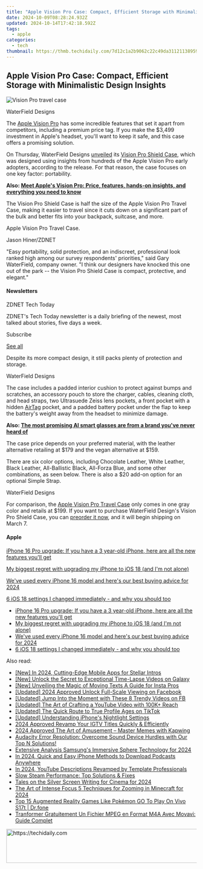 ```yaml
---
title: "Apple Vision Pro Case: Compact, Efficient Storage with Minimalistic Design Insights"
date: 2024-10-09T08:28:24.932Z
updated: 2024-10-14T17:42:18.592Z
tags:
  - apple
categories:
  - tech
thumbnail: https://thmb.techidaily.com/7d12c1a2b9062c22c49da3112113895938f2f84207e4cf8f6da12a2e349be4f3.jpg
---
```


## Apple Vision Pro Case: Compact, Efficient Storage with Minimalistic Design  Insights

![Vision Pro travel case](https://www.zdnet.com/a/img/resize/d46e1366ff96aabf3ab4ad91fd56cc1c53b847ab/2024/02/09/be88c0e4-7dc2-41fa-98e3-ee16572a3e68/waterfield-designs-vision-pro-lifestyle-3.jpg?auto=webp&precrop=2700,1516,x0,y574&width=1280)

WaterField Designs

The [Apple Vision Pro](https://apple.sjv.io/c/159047/435031/7613?&sharedid=zdnet&partnerpropertyid=1980086&u=https%3A%2F%2Fwww.apple.com%2Fshop%2Fbuy-vision%2Fapple-vision-pro&subId1=zd-%5F%5FCOM%5FCLICK%5FID%5F%5F-dtp) has some incredible features that set it apart from competitors, including a premium price tag. If you make the $3,499 investment in Apple's headset, you'll want to keep it safe, and this case offers a promising solution. 

On Thursday, WaterField Designs [unveiled](https://www.prweb.com/releases/waterfields-compact-vision-pro-shield-case-protects-the-apple-headset-and-accessories-in-transit-302057151.html) its [Vision Pro Shield Case](https://www.sfbags.com/products/vision-pro-shield-case?variant=41365605646419), which was designed using insights from hundreds of the Apple Vision Pro early adopters, according to the release. For that reason, the case focuses on one key factor: portability. 

**Also: [Meet Apple's Vision Pro: Price, features, hands-on insights, and everything you need to know](https://www.zdnet.com/article/meet-apples-vision-pro-price-features-hands-on-insights-and-everything-you-need-to-know/)**

The Vision Pro Shield Case is half the size of the Apple Vision Pro Travel Case, making it easier to travel since it cuts down on a significant part of the bulk and better fits into your backpack, suitcase, and more. 

Apple Vision Pro Travel Case.

Jason Hiner/ZDNET

"Easy portability, solid protection, and an indiscreet, professional look ranked high among our survey respondents' priorities," said Gary WaterField, company owner. "I think our designers have knocked this one out of the park -- the Vision Pro Shield Case is compact, protective, and elegant."

#### Newsletters

ZDNET Tech Today

ZDNET's Tech Today newsletter is a daily briefing of the newest, most talked about stories, five days a week.

 Subscribe

[See all](https://www.zdnet.com/newsletters/)

Despite its more compact design, it still packs plenty of protection and storage. 

WaterField Designs

The case includes a padded interior cushion to protect against bumps and scratches, an accessory pouch to store the charger, cables, cleaning cloth, and head straps, two Ultrasuede Zeiss lens pockets, a front pocket with a hidden [AirTag](https://apple.sjv.io/c/159047/435031/7613?&sharedid=zdnet&partnerpropertyid=1980086&u=https%3A%2F%2Fwww.apple.com%2Fshop%2Fbuy-airtag%2Fairtag&subId1=zd-%5F%5FCOM%5FCLICK%5FID%5F%5F-dtp) pocket, and a padded battery pocket under the flap to keep the battery's weight away from the headset to minimize damage. 

**Also: [The most promising AI smart glasses are from a brand you've never heard of](https://www.zdnet.com/article/the-most-promising-ai-smart-glasses-are-from-a-brand-youve-never-heard-of/)**

The case price depends on your preferred material, with the leather alternative retailing at $179 and the vegan alternative at $159\. 

There are six color options, including Chocolate Leather, White Leather, Black Leather, All-Ballistic Black, All-Forza Blue, and some other combinations, as seen below. There is also a $20 add-on option for an optional Simple Strap. 

WaterField Designs

For comparison, the [Apple Vision Pro Travel Case](https://apple.sjv.io/c/159047/435031/7613?&sharedid=zdnet&partnerpropertyid=1980086&u=https%3A%2F%2Fwww.apple.com%2Fshop%2Fproduct%2FMW2F3LL%2FA%2Fapple-vision-pro-travel-case&subId1=zd-%5F%5FCOM%5FCLICK%5FID%5F%5F-dtp) only comes in one gray color and retails at $199\. If you want to purchase WaterField Design's Vision Pro Shield Case, you can [preorder it now](https://www.sfbags.com/products/vision-pro-shield-case?variant=41365605646419), and it will begin shipping on March 7\. 

#### Apple

[iPhone 16 Pro upgrade: If you have a 3 year-old iPhone, here are all the new features you'll get](https://www.zdnet.com/article/iphone-16-pro-and-pro-max-hands-on/ "iPhone 16 Pro upgrade: If you have a 3 year-old iPhone, here are all the new features you'll get")

[My biggest regret with upgrading my iPhone to iOS 18 (and I'm not alone)](https://www.zdnet.com/article/my-biggest-regret-with-upgrading-my-iphone-to-ios-18-and-im-not-alone/ "My biggest regret with upgrading my iPhone to iOS 18 (and I'm not alone)")

[We've used every iPhone 16 model and here's our best buying advice for 2024](https://www.zdnet.com/article/iphone-16-pro-max-buying-advice-2024/ "We've used every iPhone 16 model and here's our best buying advice for 2024")

[6 iOS 18 settings I changed immediately - and why you should too](https://www.zdnet.com/article/6-ios-18-settings-i-changed-immediately-and-why-you-should-too/ "6 iOS 18 settings I changed immediately - and why you should too")

* [iPhone 16 Pro upgrade: If you have a 3 year-old iPhone, here are all the new features you'll get](https://www.zdnet.com/article/iphone-16-pro-and-pro-max-hands-on/ "iPhone 16 Pro upgrade: If you have a 3 year-old iPhone, here are all the new features you'll get")
* [My biggest regret with upgrading my iPhone to iOS 18 (and I'm not alone)](https://www.zdnet.com/article/my-biggest-regret-with-upgrading-my-iphone-to-ios-18-and-im-not-alone/ "My biggest regret with upgrading my iPhone to iOS 18 (and I'm not alone)")
* [We've used every iPhone 16 model and here's our best buying advice for 2024](https://www.zdnet.com/article/iphone-16-pro-max-buying-advice-2024/ "We've used every iPhone 16 model and here's our best buying advice for 2024")
* [6 iOS 18 settings I changed immediately - and why you should too](https://www.zdnet.com/article/6-ios-18-settings-i-changed-immediately-and-why-you-should-too/ "6 iOS 18 settings I changed immediately - and why you should too")

<ins class="adsbygoogle"
     style="display:block"
     data-ad-format="autorelaxed"
     data-ad-client="ca-pub-7571918770474297"
     data-ad-slot="1223367746"></ins>

<ins class="adsbygoogle"
     style="display:block"
     data-ad-client="ca-pub-7571918770474297"
     data-ad-slot="8358498916"
     data-ad-format="auto"
     data-full-width-responsive="true"></ins>

<span class="atpl-alsoreadstyle">Also read:</span>
<div><ul>
<li><a href="https://facebook-video-footage.techidaily.com/new-in-2024-cutting-edge-mobile-apps-for-stellar-intros/"><u>[New] In 2024, Cutting-Edge Mobile Apps for Stellar Intros</u></a></li>
<li><a href="https://some-tips.techidaily.com/new-unlock-the-secret-to-exceptional-time-lapse-videos-on-galaxy/"><u>[New] Unlock the Secret to Exceptional Time-Lapse Videos on Galaxy</u></a></li>
<li><a href="https://some-tips.techidaily.com/new-unveiling-the-magic-of-moving-texts-a-guide-for-insta-pros/"><u>[New] Unveiling the Magic of Moving Texts A Guide for Insta Pros</u></a></li>
<li><a href="https://facebook-videos.techidaily.com/updated-2024-approved-unlock-full-scale-viewing-on-facebook/"><u>[Updated] 2024 Approved Unlock Full-Scale Viewing on Facebook</u></a></li>
<li><a href="https://facebook-clips.techidaily.com/updated-jump-into-the-moment-with-these-8-trendy-videos-on-fb/"><u>[Updated] Jump Into the Moment with These 8 Trendy Videos on FB</u></a></li>
<li><a href="https://some-tips.techidaily.com/updated-the-art-of-crafting-a-youtube-video-with-100kplus-reach/"><u>[Updated] The Art of Crafting a YouTube Video with 100K+ Reach</u></a></li>
<li><a href="https://some-tips.techidaily.com/updated-the-quick-route-to-true-profile-ages-on-tiktok/"><u>[Updated] The Quick Route to True Profile Ages on TikTok</u></a></li>
<li><a href="https://some-tips.techidaily.com/updated-understanding-iphones-nightlight-settings/"><u>[Updated] Understanding iPhone's Nightlight Settings</u></a></li>
<li><a href="https://instagram-video-recordings.techidaily.com/2024-approved-revamp-your-igtv-titles-quickly-and-efficiently/"><u>2024 Approved Revamp Your IGTV Titles Quickly & Efficiently</u></a></li>
<li><a href="https://some-tips.techidaily.com/2024-approved-the-art-of-amusement-master-memes-with-kapwing/"><u>2024 Approved The Art of Amusement – Master Memes with Kapwing</u></a></li>
<li><a href="https://sound-issues.techidaily.com/1723016929160-audacity-error-resolution-overcome-sound-device-hurdles-with-our-top-n-solutions/"><u>Audacity Error Resolution: Overcome Sound Device Hurdles with Our Top N Solutions!</u></a></li>
<li><a href="https://fox-blue.techidaily.com/extensive-analysis-samsungs-immersive-sphere-technology-for-2024/"><u>Extensive Analysis Samsung's Immersive Sphere Technology for 2024</u></a></li>
<li><a href="https://some-tips.techidaily.com/in-2024-quick-and-easy-iphone-methods-to-download-podcasts-anywhere/"><u>In 2024, Quick and Easy iPhone Methods to Download Podcasts Anywhere</u></a></li>
<li><a href="https://youtube-zero.techidaily.com/24-youtube-descriptions-revamped-by-template-professionals/"><u>In 2024, YouTube Descriptions Revamped by Template Professionals</u></a></li>
<li><a href="https://program-issues.techidaily.com/slow-steam-performance-top-solutions-and-fixes/"><u>Slow Steam Performance: Top Solutions & Fixes</u></a></li>
<li><a href="https://some-tips.techidaily.com/tales-on-the-silver-screen-writing-for-cinema-for-2024/"><u>Tales on the Silver Screen Writing for Cinema for 2024</u></a></li>
<li><a href="https://some-tips.techidaily.com/the-art-of-intense-focus-5-techniques-for-zooming-in-minecraft-for-2024/"><u>The Art of Intense Focus 5 Techniques for Zooming in Minecraft for 2024</u></a></li>
<li><a href="https://change-location.techidaily.com/top-15-augmented-reality-games-like-pokemon-go-to-play-on-vivo-s17t-drfone-by-drfone-virtual-android/"><u>Top 15 Augmented Reality Games Like Pokémon GO To Play On Vivo S17t | Dr.fone</u></a></li>
<li><a href="https://win-howtos.techidaily.com/tranformer-gratuitement-un-fichier-mpeg-en-format-m4a-avec-movavi-guide-complet/"><u>Tranformer Gratuitement Un Fichier MPEG en Format M4A Avec Movavi: Guide Complet</u></a></li>
</ul></div>

<!-- affiliate ads begin -->
<a href="https://appsumo.8odi.net/c/5597632/2049383/7443" target="_top" id="2049383">
  <img src="//a.impactradius-go.com/display-ad/7443-2049383" border="0" alt="https://techidaily.com" width="728" height="90"/>
</a>
<img height="0" width="0" src="https://appsumo.8odi.net/i/5597632/2049383/7443" style="position:absolute;visibility:hidden;" border="0" />
<!-- affiliate ads end -->

